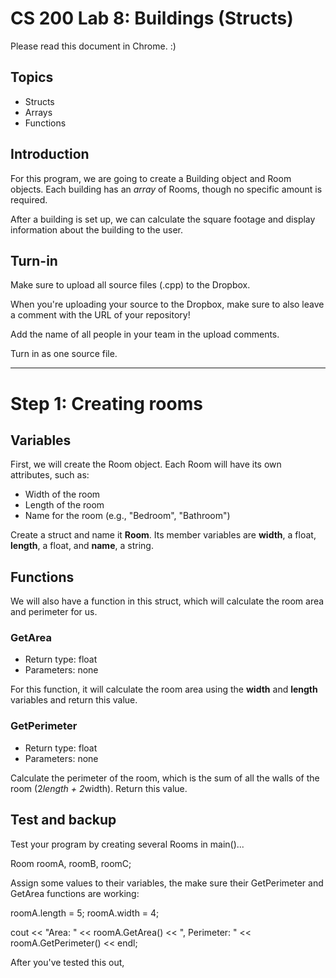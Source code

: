 # CS 200 Lab 8: Buildings (Structs)

Please read this document in Chrome. :)

## Topics

* Structs
* Arrays
* Functions

## Introduction

For this program, we are going to create a Building object and Room objects. Each building has an *array* of Rooms, though no specific amount is required.

After a building is set up, we can calculate the square footage and display information about the building to the user.

## Turn-in

Make sure to upload all source files (.cpp) to the Dropbox.

When you're uploading your source to the Dropbox, make sure to also leave a comment with the URL of your repository!

Add the name of all people in your team in the upload comments.

Turn in as one source file.

---

# Step 1: Creating rooms

## Variables

First, we will create the Room object. Each Room will have its own attributes, such as:

* Width of the room
* Length of the room
* Name for the room (e.g., "Bedroom", "Bathroom")

Create a struct and name it **Room**.  Its member variables are **width**, a float, **length**, a float, and **name**, a string.

## Functions

We will also have a function in this struct, which will calculate the room area and perimeter for us.

### GetArea

* Return type: float
* Parameters: none

For this function, it will calculate the room area using the **width** and **length** variables and return this value.

### GetPerimeter

* Return type: float
* Parameters: none

Calculate the perimeter of the room, which is the sum of all the walls of the room (2*length + 2*width). Return this value.

## Test and backup

Test your program by creating several Rooms in main()...

  Room roomA, roomB, roomC;
  
Assign some values to their variables, the make sure their GetPerimeter and GetArea functions are working:

  roomA.length = 5;
  roomA.width = 4;
  
  cout << "Area: " << roomA.GetArea() << ", Perimeter: " << roomA.GetPerimeter() << endl;

After you've tested this out, 


